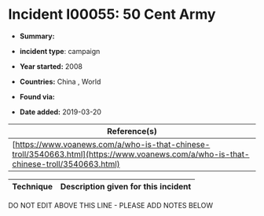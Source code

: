 # Incident I00055: 50 Cent Army

* **Summary:** 

* **incident type**: campaign

* **Year started:** 2008

* **Countries:** China , World

* **Found via:** 

* **Date added:** 2019-03-20


| Reference(s) |
| --------- |
| [https://www.voanews.com/a/who-is-that-chinese-troll/3540663.html](https://www.voanews.com/a/who-is-that-chinese-troll/3540663.html) |

 

| Technique | Description given for this incident |
| --------- | ------------------------- |


DO NOT EDIT ABOVE THIS LINE - PLEASE ADD NOTES BELOW